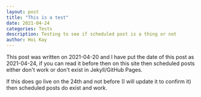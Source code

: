 ```yaml
---
layout: post
title: "This is a test"
date: 2021-04-24
categories: Tests
description: Testing to see if scheduled post is a thing or not
author: Hoi Kay
---
```

This post was written on 2021-04-20 and I have put the date of this post as 2021-04-24, if you can read it before then on this site then scheduled posts either don't work or don't exist in Jekyll/GitHub Pages.

If this does go live on the 24th and not before (I will update it to confirm it) then scheduled posts do exist and work.